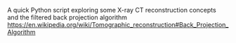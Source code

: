 A quick Python script exploring some X-ray CT reconstruction concepts and the filtered back projection algorithm
https://en.wikipedia.org/wiki/Tomographic_reconstruction#Back_Projection_Algorithm
